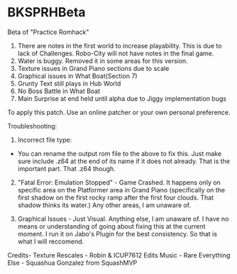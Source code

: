 # BKSPRHBeta
Beta of "Practice Romhack"

1. There are notes in the first world to increase playability. This is due to lack of Challenges. Robo-City will not have notes in the final game. 
2. Water is buggy. Removed it in some areas for this version.
3. Texture issues in Grand Piano sections due to scale
4. Graphical issues in What Boat(Section 7) 
5. Grunty Text still plays in Hub World
6. No Boss Battle in What Boat
7. Main Surprise at end held until alpha due to Jiggy implementation bugs

To apply this patch. Use an online patcher or your own personal preference. 

Troubleshooting:
1. Incorrect file type:
  - You can rename the output rom file to the above to fix this. Just make sure include .z64 at the end of its name if it does not already. That is the important part. That .z64 though. 

2. "Fatal Error: Emulation Stopped" - Game Crashed. It happens only on specific area on the Platformer area in Grand Piano (specifically on the first shadow on the first rocky ramp after the first four clouds. That shadow thinks its water.) Any other areas, I am unaware of. 

3. Graphical Issues - Just Visual. Anything else, I am unaware of. I have no means or understanding of going about fixing this at the current moment. I run it on Jabo's Plugin for the best consistency. So that is what I will reccomend. 

Credits-
Texture Rescales - Robin & ICUP7612 Edits
Music - Rare
Everything Else - Squashua Gonzalez from SquashMVP
